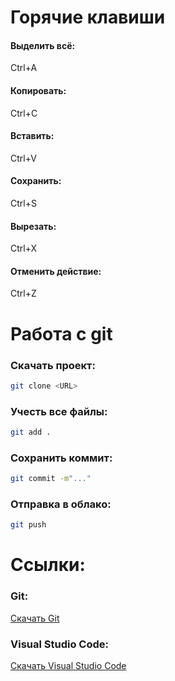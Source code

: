 # Горячие клавиши
#### Выделить всё:
Ctrl+A
#### Копировать:
Ctrl+C
#### Вставить:
Ctrl+V
#### Сохранить:
Ctrl+S
#### Вырезать:
Ctrl+X
#### Отменить действие: 
Ctrl+Z

# Работа с git
### Скачать проект:
```bash
git clone <URL>
```
### Учесть все файлы:
```bash
git add .
```
### Сохранить коммит:
```bash
git commit -m"..."
```
### Отправка в облако:
```bash
git push
```

# Ссылки:
### Git:
[Скачать Git](https://git-scm.com/)
### Visual Studio Code:
[Скачать Visual Studio Code](https://code.visualstudio.com/)
